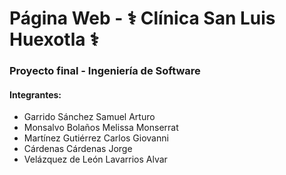 # Página Web - ⚕︎ Clínica San Luis Huexotla ⚕︎


### Proyecto final - Ingeniería de Software

#### Integrantes: 

- Garrido Sánchez Samuel Arturo
- Monsalvo Bolaños Melissa Monserrat
- Martínez Gutiérrez Carlos Giovanni
- Cárdenas Cárdenas Jorge
- Velázquez de León Lavarrios Alvar
